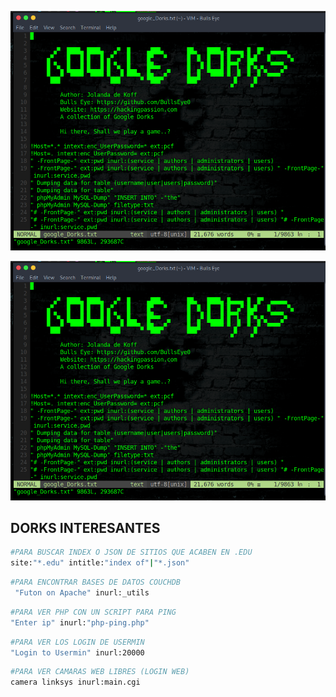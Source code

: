 
![Google Dork Image](https://github.com/JCreiv/Dorks/raw/master/google_dork_list/banner_dork1.png)



![Google Dork Image](https://raw.githubusercontent.com/JCreiv/Dorks/refs/heads/master/google_dork_list/banner_dork1.png)

## DORKS INTERESANTES

```bash
#PARA BUSCAR INDEX O JSON DE SITIOS QUE ACABEN EN .EDU
site:"*.edu" intitle:"index of"|"*.json"
```

```bash
#PARA ENCONTRAR BASES DE DATOS COUCHDB
 "Futon on Apache" inurl:_utils
```

```bash
#PARA VER PHP CON UN SCRIPT PARA PING
"Enter ip" inurl:"php-ping.php"
```

```bash
#PARA VER LOS LOGIN DE USERMIN
"Login to Usermin" inurl:20000
```

```bash
#PARA VER CAMARAS WEB LIBRES (LOGIN WEB)
camera linksys inurl:main.cgi
```

